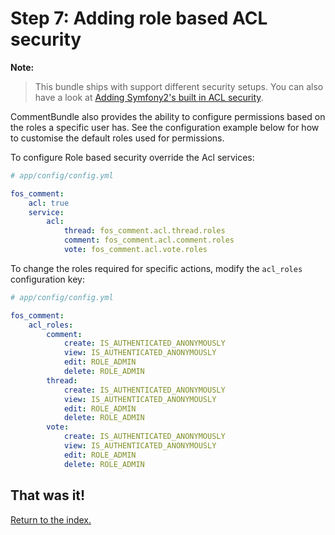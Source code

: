 Step 7: Adding role based ACL security
======================================

**Note:**

> This bundle ships with support different security setups. You can also have a look at [Adding Symfony2's built in ACL security](8-adding_symfony2s_builtin_acl_security.md).

CommentBundle also provides the ability to configure permissions based on the roles
a specific user has. See the configuration example below for how to customise the
default roles used for permissions.

To configure Role based security override the Acl services:

``` yaml
# app/config/config.yml

fos_comment:
    acl: true
    service:
        acl:
            thread: fos_comment.acl.thread.roles
            comment: fos_comment.acl.comment.roles
            vote: fos_comment.acl.vote.roles
```

To change the roles required for specific actions, modify the `acl_roles` configuration
key:

``` yaml
# app/config/config.yml

fos_comment:
    acl_roles:
        comment:
            create: IS_AUTHENTICATED_ANONYMOUSLY
            view: IS_AUTHENTICATED_ANONYMOUSLY
            edit: ROLE_ADMIN
            delete: ROLE_ADMIN
        thread:
            create: IS_AUTHENTICATED_ANONYMOUSLY
            view: IS_AUTHENTICATED_ANONYMOUSLY
            edit: ROLE_ADMIN
            delete: ROLE_ADMIN
        vote:
            create: IS_AUTHENTICATED_ANONYMOUSLY
            view: IS_AUTHENTICATED_ANONYMOUSLY
            edit: ROLE_ADMIN
            delete: ROLE_ADMIN
```

## That was it!
[Return to the index.](index.md)
